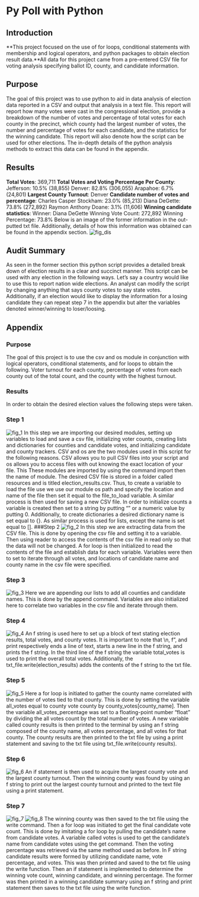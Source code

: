 # Py Poll with Python
## Introduction
**This project focused on the use of for loops, conditional statements with membership and logical operators, and python packages to obtain election result data.**All data for this project came from a pre-entered CSV file for voting analysis specifying ballot ID, county, and candidate information. 
## Purpose
The goal of this project was to use python to aid in data analysis of election data reported in a CSV and output that analysis in a text file. This report will report how many votes were cast in the congressional election, provide a breakdown of the number of votes and percentage of total votes for each county in the precinct, which county had the largest number of votes, the number and percentage of votes for each candidate, and the statistics for the winning candidate. This report will also denote how the script can be used for other elections. The in-depth details of the python analysis methods to extract this data can be found in the appendix. 
## Results
**Total Votes**: 369,711
**Total Votes and Voting Percentage Per County**: 
    Jefferson: 10.5% (38,855)
    Denver: 82.8% (306,055)
    Arapahoe: 6.7% (24,801)
**Largest County Turnout**: Denver
**Candidate number of votes and percentage**:
    Charles Casper Stockham: 23.0% (85,213)
    Diana DeGette: 73.8% (272,892)
    Raymon Anthony Doane: 3.1% (11,606)
**Winning candidate statistics**:
    Winner: Diana DeGette
    Winning Vote Count: 272,892
    Winning Percentage: 73.8%
Below is an image of the former information in the out-putted txt file. Additionally, details of how this information was obtained can be found in the appendix section.
![fig_dis](fig_dis.PNG)
## Audit Summary
As seen in the former section this python script provides a detailed break down of election results in a clear and succinct manner. This script can be used with any election in the following ways. Let’s say a country would like to use this to report nation wide elections. An analyst can modify the script by changing anything that says county votes to say state votes. Additionally, if an election would like to display the information for a losing candidate they can repeat step 7 in the appendix but alter the variables denoted winner/winning to loser/loosing.
## Appendix
### Purpose
The goal of this project is to use the csv and os module in conjunction with logical operators, conditional statements, and for loops to obtain the following. Voter turnout for each county, percentage of votes from each county out of the total count, and the county with the highest turnout.
### Results
In order to obtain the desired election values the following steps were taken.
### Step 1
![fig_1](fig_1.PNG)
In this step we are importing our desired modules, setting up variables to load and save a csv file, initializing voter counts, creating lists and dictionaries for counties and candidate votes, and initializing candidate and county trackers.
CSV and os are the two modules used in this script for the following reasons. CSV allows you to pull CSV files into your script and os allows you to access files with out knowing the exact location of your file. This These modules are imported by using the command import then the name of module. 
The desired CSV file is stored in a folder called resources and is titled election_results.csv. Thus, to create a variable to load the file use we use our module os path and specify the location and name of the file then set it equal to the file_to_load variable. A similar process is then used for saving a new CSV file.
In order to initialize counts a variable is created then set to a string by putting “” or a numeric value by putting 0. Additionally, to create dictionaries a desired dictionary name is set equal to {}. As similar process is used for lists, except the name is set equal to [].
###Step 2
![fig_2](fig_2.PNG)
In this step we are extracting data from the CSV file. This is done by opening the csv file and setting it to a variable. Then using reader to access the contents of the csv file in read only so that the data will not be changed. A for loop is then initialized to read the contents of the file and establish data for each variable.  Variables were then to set to iterate through all votes, and locations of candidate name and county name in the csv file were specified.
### Step 3
![fig_3](fig_3.PNG)
Here we are appending our lists to add all counties and candidate names. This is done by the append command. Variables are also initialized here to correlate two variables in the csv file and iterate through them.
### Step 4
![fig_4](fig_4.PNG)
An f string is used here to set up a block of text stating election results, total votes, and county votes. It is important  to note that \n, f”, and print respectively ends a line of text, starts a new line in the f string, and prints the f string. In the third line of the f string the variable total_votes is used to print the overall total votes. Additionally, the txt_file.write(election_results) adds the contents of the f string to the txt file.
### Step 5
![fig_5](fig_5.PNG)
Here a for loop is initiated to gather the county name correlated with the number of votes tied to that county. This is done by setting the variable all_votes equal to county vote county by county_votes[county_name]. Then the variable all_votes_percentage was set to a floating-point number “float” by dividing the all votes count by the total number of votes. 
A new variable called county results is then printed to the terminal by using an f string composed of the county name, all votes percentage, and all votes for that county. The county results are then printed to the txt file by using a print statement and saving to the txt file using txt_file.write(county results). 
### Step 6
![fig_6](fig_6.PNG)
An if statement is then used to acquire the largest county vote and the largest county turnout. Then the winning county was found by using an f string to print out the largest county turnout and printed to the text file using a print statement. 
### Step 7
![fig_7](fig_7.PNG)
![fig_8](fig_8.PNG)
The winning county was then saved to the txt file using the write command. Then a for loop was initiated to get the final candidate vote count. This is done by imitating a for loop by pulling the candidate’s name from candidate votes. A variable called votes is used to get the candidate’s name from candidate votes using the get command. Then the voting percentage was retrieved via the same method used as before.  In F string candidate results were formed by utilizing candidate name, vote percentage, and votes.
This was then printed and saved to the txt file using the write function. Then an if statement is implemented to determine the winning vote count, winning candidate, and winning percentage. The former was then printed in a winning candidate summary using an f string and print statement then saves to the txt file using the write function.
